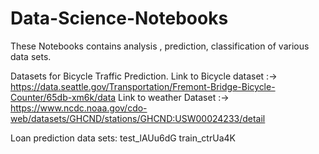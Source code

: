 # Data-Science-Notebooks
These Notebooks contains analysis , prediction, classification of various data sets.

Datasets for Bicycle Traffic Prediction.
Link to Bicycle dataset :-> https://data.seattle.gov/Transportation/Fremont-Bridge-Bicycle-Counter/65db-xm6k/data
Link to weather Dataset :-> https://www.ncdc.noaa.gov/cdo-web/datasets/GHCND/stations/GHCND:USW00024233/detail

Loan prediction data sets:
test_lAUu6dG
train_ctrUa4K
